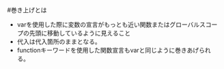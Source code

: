#巻き上げとは
* varを使用した際に変数の宣言がもっとも近い関数またはグローバルスコープの先頭に移動しているように見えること
* 代入は代入箇所のままとなる。
* functionキーワードを使用した関数宣言もvarと同じように巻きあげられる。
